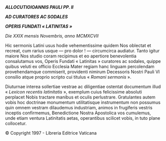***ALLOCUTIO******IOANNIS PAULI PP. II***

***AD CURATORES AC SODALES***

***OPERIS FUNDATI « LATINITAS »***

*Die XXIX mensis Novembris, anno MCMXCVII*

Hic sermonis Latini usus hodie vehementissime quidem Nos oblectat et recreat, cum rarius usque — pro dolor ! — circumcirca audiatur. Tanto igitur maiore Nos studio coram recipimus et eo apertiore benevolentia consalutamus vos, Operis Fundati « Latinitas » curatores ac sodales, quippe quibus veluti ex officio Ecclesia Mater regiam hanc linguam percolendam provehendamque commiserit, providenti nimirum Decessoris Nostri Pauli VI consilio atque proprio scripto cui titulus « *Romani sermonis* ».

Diuturnae interea sollertiae vestrae ac diligentiae ostentat documentum illud « *Lexicon recentis latinitatis* », exemplum cuius felicissime absoluti perplacet Nobis tractare manibus et oculis perlustrare. Gratulantes autem vobis hoc doctrinae monumentum utilitatisque instrumentum non possumus quin omnem vestram dilaudemus industriam, animos in frugiferis vestris inceptis confirmemus, Benedictione Nostra Apostolica vos cumulemus, unde etiam ventura Latinitatis aetas, operantibus scilicet vobis, in tuto plane collocetur.

© Copyright 1997 - Libreria Editrice Vaticana